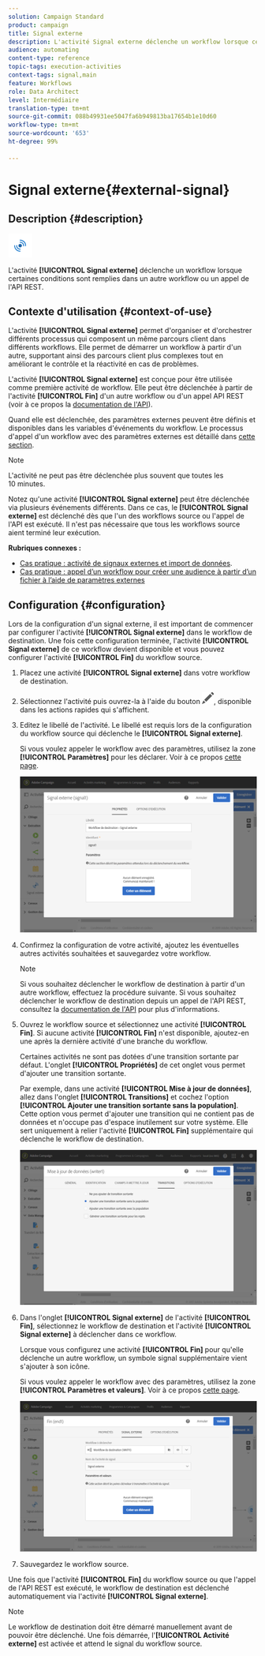 ```yaml
---
solution: Campaign Standard
product: campaign
title: Signal externe
description: L'activité Signal externe déclenche un workflow lorsque certaines conditions sont remplies dans un autre workflow.
audience: automating
content-type: reference
topic-tags: execution-activities
context-tags: signal,main
feature: Workflows
role: Data Architect
level: Intermédiaire
translation-type: tm+mt
source-git-commit: 088b49931ee5047fa6b949813ba17654b1e10d60
workflow-type: tm+mt
source-wordcount: '653'
ht-degree: 99%

---
```



# Signal externe{#external-signal}

## Description {#description}

![](assets/signal.png)

L&#39;activité **[!UICONTROL Signal externe]** déclenche un workflow lorsque certaines conditions sont remplies dans un autre workflow ou un appel de l&#39;API REST.

## Contexte d&#39;utilisation {#context-of-use}

L&#39;activité **[!UICONTROL Signal externe]** permet d&#39;organiser et d&#39;orchestrer différents processus qui composent un même parcours client dans différents workflows. Elle permet de démarrer un workflow à partir d&#39;un autre, supportant ainsi des parcours client plus complexes tout en améliorant le contrôle et la réactivité en cas de problèmes.

L&#39;activité **[!UICONTROL Signal externe]** est conçue pour être utilisée comme première activité de workflow. Elle peut être déclenchée à partir de l&#39;activité **[!UICONTROL Fin]** d&#39;un autre workflow ou d&#39;un appel API REST (voir à ce propos la [documentation de l&#39;API](../../api/using/triggering-a-signal-activity.md)).

Quand elle est déclenchée, des paramètres externes peuvent être définis et disponibles dans les variables d&#39;événements du workflow. Le processus d&#39;appel d&#39;un workflow avec des paramètres externes est détaillé dans [cette section](../../automating/using/calling-a-workflow-with-external-parameters.md).

>[!NOTE]
>
>L&#39;activité ne peut pas être déclenchée plus souvent que toutes les 10 minutes.

Notez qu&#39;une activité **[!UICONTROL Signal externe]** peut être déclenchée via plusieurs événements différents. Dans ce cas, le **[!UICONTROL Signal externe]** est déclenché dès que l&#39;un des workflows source ou l&#39;appel de l&#39;API est exécuté. Il n&#39;est pas nécessaire que tous les workflows source aient terminé leur exécution.

**Rubriques connexes :**

* [Cas pratique : activité de signaux externes et import de données](../../automating/using/external-signal-data-import.md).
* [Cas pratique : appel d’un workflow pour créer une audience à partir d’un fichier à l’aide de paramètres externes](../../automating/using/use-case-calling-workflow.md)

## Configuration {#configuration}

Lors de la configuration d&#39;un signal externe, il est important de commencer par configurer l&#39;activité **[!UICONTROL Signal externe]** dans le workflow de destination. Une fois cette configuration terminée, l&#39;activité **[!UICONTROL Signal externe]** de ce workflow devient disponible et vous pouvez configurer l&#39;activité **[!UICONTROL Fin]** du workflow source.

1. Placez une activité **[!UICONTROL Signal externe]** dans votre workflow de destination.
1. Sélectionnez l&#39;activité puis ouvrez-la à l&#39;aide du bouton ![](assets/edit_darkgrey-24px.png), disponible dans les actions rapides qui s&#39;affichent.
1. Editez le libellé de l&#39;activité. Le libellé est requis lors de la configuration du workflow source qui déclenche le **[!UICONTROL Signal externe]**.

   Si vous voulez appeler le workflow avec des paramètres, utilisez la zone **[!UICONTROL Paramètres]** pour les déclarer. Voir à ce propos [cette page](../../automating/using/declaring-parameters-external-signal.md).

   ![](assets/external_signal_configuration.png)

1. Confirmez la configuration de votre activité, ajoutez les éventuelles autres activités souhaitées et sauvegardez votre workflow.

   >[!NOTE]
   >
   >Si vous souhaitez déclencher le workflow de destination à partir d&#39;un autre workflow, effectuez la procédure suivante. Si vous souhaitez déclencher le workflow de destination depuis un appel de l&#39;API REST, consultez la [documentation de l&#39;API](../../api/using/triggering-a-signal-activity.md) pour plus d&#39;informations.

1. Ouvrez le workflow source et sélectionnez une activité **[!UICONTROL Fin]**. Si aucune activité **[!UICONTROL Fin]** n&#39;est disponible, ajoutez-en une après la dernière activité d&#39;une branche du workflow.

   Certaines activités ne sont pas dotées d&#39;une transition sortante par défaut. L&#39;onglet **[!UICONTROL Propriétés]** de cet onglet vous permet d&#39;ajouter une transition sortante.

   Par exemple, dans une activité **[!UICONTROL Mise à jour de données]**, allez dans l&#39;onglet **[!UICONTROL Transitions]** et cochez l&#39;option **[!UICONTROL Ajouter une transition sortante sans la population]**. Cette option vous permet d&#39;ajouter une transition qui ne contient pas de données et n&#39;occupe pas d&#39;espace inutilement sur votre système. Elle sert uniquement à relier l&#39;activité **[!UICONTROL Fin]** supplémentaire qui déclenche le workflow de destination.

   ![](assets/external_signal_empty_transition.png)

1. Dans l&#39;onglet **[!UICONTROL Signal externe]** de l&#39;activité **[!UICONTROL Fin]**, sélectionnez le workflow de destination et l&#39;activité **[!UICONTROL Signal externe]** à déclencher dans ce workflow.

   Lorsque vous configurez une activité **[!UICONTROL Fin]** pour qu&#39;elle déclenche un autre workflow, un symbole signal supplémentaire vient s&#39;ajouter à son icône.

   Si vous voulez appeler le workflow avec des paramètres, utilisez la zone **[!UICONTROL Paramètres et valeurs]**. Voir à ce propos [cette page](../../automating/using/defining-parameters-calling-workflow.md).

   ![](assets/external_signal_end.png)

1. Sauvegardez le workflow source.

Une fois que l&#39;activité **[!UICONTROL Fin]** du workflow source ou que l&#39;appel de l&#39;API REST est exécuté, le workflow de destination est déclenché automatiquement via l&#39;activité **[!UICONTROL Signal externe]**.

>[!NOTE]
>
>Le workflow de destination doit être démarré manuellement avant de pouvoir être déclenché. Une fois démarrée, l&#39;**[!UICONTROL Activité externe]** est activée et attend le signal du workflow source.
